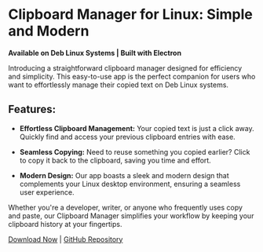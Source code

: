 # Clipboard Manager for Linux: Simple and Modern

**Available on Deb Linux Systems | Built with Electron**

Introducing a straightforward clipboard manager designed for efficiency and simplicity. This easy-to-use app is the perfect companion for users who want to effortlessly manage their copied text on Deb Linux systems.

## Features:

-   **Effortless Clipboard Management:** Your copied text is just a click away. Quickly find and access your previous clipboard entries with ease.

-   **Seamless Copying:** Need to reuse something you copied earlier? Click to copy it back to the clipboard, saving you time and effort.

-   **Modern Design:** Our app boasts a sleek and modern design that complements your Linux desktop environment, ensuring a seamless user experience.

Whether you're a developer, writer, or anyone who frequently uses copy and paste, our Clipboard Manager simplifies your workflow by keeping your clipboard history at your fingertips.

[Download Now](https://github.com/mybeon/clipboard/releases/download/v1.1.1/clipboard_1.1.1_amd64.deb) | [GitHub Repository](https://github.com/mybeon/clipboard)
